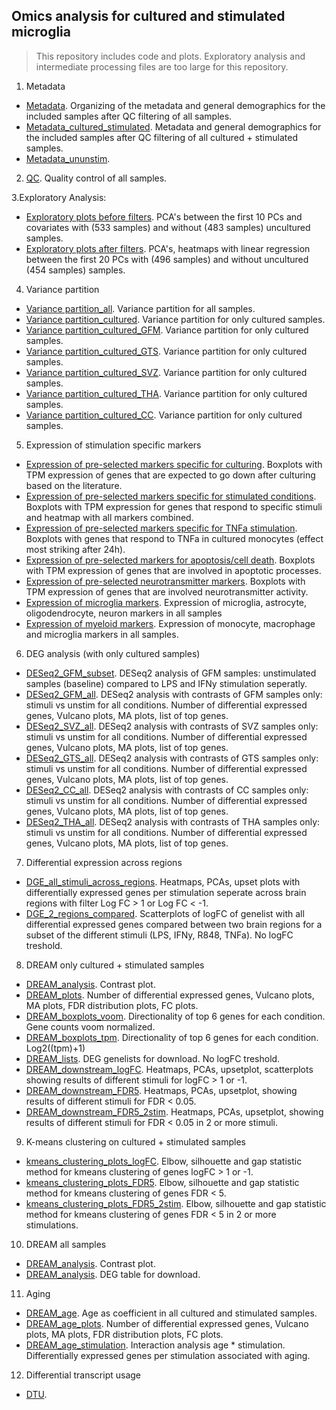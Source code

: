 ## Omics analysis for cultured and stimulated microglia 

> This repository includes code and plots. Exploratory analysis and intermediate processing files are too large for this repository.

1. Metadata
- [Metadata](https://rajlabmssm.github.io/MiGASti/docs/Metadata.html). Organizing of the metadata and general demographics for the included samples after QC filtering of all samples. 
- [Metadata_cultured_stimulated](https://rajlabmssm.github.io/MiGASti/docs/Metadata_cultured.html). Metadata and general demographics for the included samples after QC filtering of all cultured + stimulated samples.
- [Metadata_ununstim](https://rajlabmssm.github.io/MiGASti/docs/Metadata_ununstim.html).

2. [QC](https://rajlabmssm.github.io/MiGASti/docs/QC_cor.html). Quality control of all samples.
 
3.Exploratory Analysis: 
 - [Exploratory plots before filters](https://rajlabmssm.github.io/MiGASti/docs/20210209_PCA_heatmap_before_filtering.html). PCA's between the first 10 PCs and covariates with (533 samples) and without (483 samples) uncultured samples.
 - [Exploratory plots after filters](https://rajlabmssm.github.io/MiGASti/docs/20210210_PCA_filtering.html). PCA's, heatmaps with linear regression between the first 20 PCs with (496 samples) and without uncultured (454 samples) samples.  
 
4. Variance partition 
- [Variance partition_all](https://rajlabmssm.github.io/MiGASti/docs/Variance_partition.html). Variance partition for all samples.
- [Variance partition_cultured](https://rajlabmssm.github.io/MiGASti/docs/Variance_partition.html). Variance partition for only cultured samples.
- [Variance partition_cultured_GFM](https://rajlabmssm.github.io/MiGASti/docs/Variance_partition.html). Variance partition for only cultured samples.
- [Variance partition_cultured_GTS](https://rajlabmssm.github.io/MiGASti/docs/Variance_partition.html). Variance partition for only cultured samples.
- [Variance partition_cultured_SVZ](https://rajlabmssm.github.io/MiGASti/docs/Variance_partition.html). Variance partition for only cultured samples.
- [Variance partition_cultured_THA](https://rajlabmssm.github.io/MiGASti/docs/Variance_partition.html). Variance partition for only cultured samples.
- [Variance partition_cultured_CC](https://rajlabmssm.github.io/MiGASti/docs/Variance_partition.html). Variance partition for only cultured samples.

5. Expression of stimulation specific markers
- [Expression of pre-selected markers specific for culturing](https://rajlabmssm.github.io/MiGASti/docs/20210217_Markers_homeostatic.html). Boxplots with TPM expression of genes that are expected to go down after culturing based on the literature.
- [Expression of pre-selected markers specific for stimulated conditions](https://rajlabmssm.github.io/MiGASti/docs/20210217_Markers_allstims.html). Boxplots with TPM expression for genes that respond to specific stimuli and heatmap with all markers combined. 
- [Expression of pre-selected markers specific for TNFa stimulation](https://rajlabmssm.github.io/MiGASti/docs/20210225_Markers_TNFa.html). Boxplots with genes that respond to TNFa in cultured monocytes (effect most striking after 24h).
- [Expression of pre-selected markers for apoptosis/cell death](https://rajlabmssm.github.io/MiGASti/docs/20210224_Markers_apoptotic.html). Boxplots with TPM expression of genes that are involved in apoptotic processes. 
- [Expression of pre-selected neurotransmitter markers](https://rajlabmssm.github.io/MiGASti/docs/20210304_Markers_neurotransmitters.html). Boxplots with TPM expression of genes that are involved neurotransmitter activity. 
- [Expression of microglia markers](https://rajlabmssm.github.io/MiGASti/docs/20210604_Markers_braincells.html). Expression of microglia, astrocyte, oligodendrocyte, neuron markers in all samples
- [Expression of myeloid markers](https://rajlabmssm.github.io/MiGASti/docs/20210604_Markers_myeloid.html). Expression of monocyte, macrophage and microglia markers in all samples. 


6. DEG analysis (with only cultured samples)
- [DESeq2_GFM_subset](https://rajlabmssm.github.io/MiGASti/docs/20210217_DiffExpression_GFM.html). DESeq2 analysis of GFM samples: unstimulated samples (baseline) compared to LPS and IFNy stimulation seperatly. 
- [DESeq2_GFM_all](https://rajlabmssm.github.io/MiGASti/docs/20210223DiffExpression_GFM_all.html). DESeq2 analysis with contrasts of GFM samples only: stimuli vs unstim for all conditions. Number of differential expressed genes, Vulcano plots, MA plots, list of top genes. 
- [DESeq2_SVZ_all](https://rajlabmssm.github.io/MiGASti/docs/20210223DiffExpression_SVZ_all.html). DESeq2 analysis with contrasts of SVZ samples only: stimuli vs unstim for all conditions. Number of differential expressed genes, Vulcano plots, MA plots, list of top genes. 
- [DESeq2_GTS_all](https://rajlabmssm.github.io/MiGASti/docs/20210223DiffExpression_GTS_all.html). DESeq2 analysis with contrasts of GTS samples only: stimuli vs unstim for all conditions. Number of differential expressed genes, Vulcano plots, MA plots, list of top genes. 
- [DESeq2_CC_all](https://rajlabmssm.github.io/MiGASti/docs/20210223DiffExpression_CC_all.html). DESeq2 analysis with contrasts of CC samples only: stimuli vs unstim for all conditions. Number of differential expressed genes, Vulcano plots, MA plots, list of top genes. 
- [DESeq2_THA_all](https://rajlabmssm.github.io/MiGASti/docs/20210225DiffExpression_THA_all.html). DESeq2 analysis with contrasts of THA samples only: stimuli vs unstim for all conditions. Number of differential expressed genes, Vulcano plots, MA plots, list of top genes. 

7. Differential expression across regions
- [DGE_all_stimuli_across_regions](https://rajlabmssm.github.io/MiGASti/docs/20210224_DEG_FC_heatmap_gene_names.html). Heatmaps, PCAs, upset plots with differentially expressed genes per stimulation seperate across brain regions with filter Log FC > 1 or Log FC < -1. 
- [DGE_2_regions_compared](https://rajlabmssm.github.io/MiGASti/docs/20210303_DEG_FC_scatterplot.html). Scatterplots of logFC of genelist with all differential expressed genes compared between two brain regions for a subset of the different stimuli (LPS, IFNy, R848, TNFa). No logFC treshold.

8. DREAM only cultured + stimulated samples 
- [DREAM_analysis](https://rajlabmssm.github.io/MiGASti/docs/20212203_DREAM.html). Contrast plot. 
- [DREAM_plots](https://rajlabmssm.github.io/MiGASti/docs/20212203_DREAM_plots.html). Number of differential expressed genes, Vulcano plots, MA plots, FDR distribution plots, FC plots. 
- [DREAM_boxplots_voom](https://rajlabmssm.github.io/MiGASti/docs/20212203_DREAM_Boxplots.html). Directionality of top 6 genes for each condition. Gene counts voom normalized.
- [DREAM_boxplots_tpm](https://rajlabmssm.github.io/MiGASti/docs/20212203_DREAM_Boxplots.html). Directionality of top 6 genes for each condition. Log2((tpm)+1)
- [DREAM_lists](https://rajlabmssm.github.io/MiGASti/docs/20212203_DREAM_DEG_download.html).  DEG genelists for download. No logFC treshold. 
- [DREAM_downstream_logFC](https://rajlabmssm.github.io/MiGASti/docs/20212203_DREAM_plots.html). Heatmaps, PCAs, upsetplot, scatterplots showing results of different stimuli for logFC > 1 or -1. 
- [DREAM_downstream_FDR5](https://rajlabmssm.github.io/MiGASti/docs/20212203_DREAM_plots.html). Heatmaps, PCAs, upsetplot, showing results of different stimuli for FDR < 0.05.
- [DREAM_downstream_FDR5_2stim](https://rajlabmssm.github.io/MiGASti/docs/20212203_DREAM_plots.html). Heatmaps, PCAs, upsetplot, showing results of different stimuli for FDR < 0.05 in 2 or more stimuli.

9. K-means clustering on cultured + stimulated samples
- [kmeans_clustering_plots_logFC](https://rajlabmssm.github.io/MiGASti/docs/20212203_DREAM_plots.html). Elbow, silhouette and gap statistic method for kmeans clustering of genes logFC > 1 or -1. 
- [kmeans_clustering_plots_FDR5](https://rajlabmssm.github.io/MiGASti/docs/20212203_DREAM_plots.html). Elbow, silhouette and gap statistic method for kmeans clustering of genes FDR < 5.
- [kmeans_clustering_plots_FDR5_2stim](https://rajlabmssm.github.io/MiGASti/docs/20212203_DREAM_plots.html). Elbow, silhouette and gap statistic method for kmeans clustering of genes FDR < 5 in 2 or more stimulations.
 
10. DREAM all samples
- [DREAM_analysis](https://rajlabmssm.github.io/MiGASti/docs/20212203_DREAM.html). Contrast plot.
- [DREAM_analysis](https://rajlabmssm.github.io/MiGASti/docs/20212203_DREAM.html). DEG table for download. 

11. Aging 
- [DREAM_age](https://rajlabmssm.github.io/MiGASti/docs/20212203_DREAM.html). Age as coefficient in all cultured and stimulated samples. 
- [DREAM_age_plots](https://rajlabmssm.github.io/MiGASti/docs/20212203_DREAM.html). Number of differential expressed genes, Vulcano plots, MA plots, FDR distribution plots, FC plots.  
- [DREAM_age_stimulation](https://rajlabmssm.github.io/MiGASti/docs/20212203_DREAM.html). Interaction analysis age * stimulation. Differentially expressed genes per stimulation associated with aging. 

12. Differential transcript usage
- [DTU](https://rajlabmssm.github.io/MiGASti/docs/20212203_DREAM.html). 